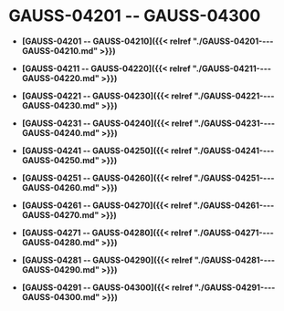 # GAUSS-04201 -- GAUSS-04300<a name="ZH-CN_TOPIC_0302073150"></a>

-   **[GAUSS-04201 -- GAUSS-04210]({{< relref "./GAUSS-04201----GAUSS-04210.md" >}})**  

-   **[GAUSS-04211 -- GAUSS-04220]({{< relref "./GAUSS-04211----GAUSS-04220.md" >}})**  

-   **[GAUSS-04221 -- GAUSS-04230]({{< relref "./GAUSS-04221----GAUSS-04230.md" >}})**  

-   **[GAUSS-04231 -- GAUSS-04240]({{< relref "./GAUSS-04231----GAUSS-04240.md" >}})**  

-   **[GAUSS-04241 -- GAUSS-04250]({{< relref "./GAUSS-04241----GAUSS-04250.md" >}})**  

-   **[GAUSS-04251 -- GAUSS-04260]({{< relref "./GAUSS-04251----GAUSS-04260.md" >}})**  

-   **[GAUSS-04261 -- GAUSS-04270]({{< relref "./GAUSS-04261----GAUSS-04270.md" >}})**  

-   **[GAUSS-04271 -- GAUSS-04280]({{< relref "./GAUSS-04271----GAUSS-04280.md" >}})**  

-   **[GAUSS-04281 -- GAUSS-04290]({{< relref "./GAUSS-04281----GAUSS-04290.md" >}})**  

-   **[GAUSS-04291 -- GAUSS-04300]({{< relref "./GAUSS-04291----GAUSS-04300.md" >}})**  


